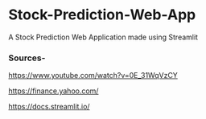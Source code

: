 # Stock-Prediction-Web-App
A Stock Prediction Web Application made using Streamlit

### Sources-

https://www.youtube.com/watch?v=0E_31WqVzCY

https://finance.yahoo.com/

https://docs.streamlit.io/


